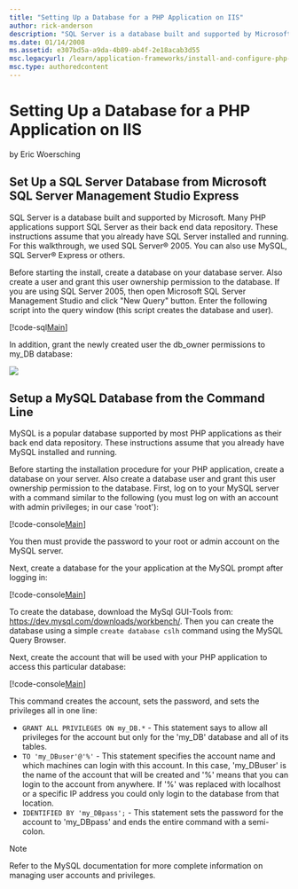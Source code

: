 ```yaml
---
title: "Setting Up a Database for a PHP Application on IIS"
author: rick-anderson
description: "SQL Server is a database built and supported by Microsoft. Many PHP applications support SQL Server as their back end data repository. These instructions ass..."
ms.date: 01/14/2008
ms.assetid: e307bd5a-a9da-4b89-ab4f-2e18acab3d55
msc.legacyurl: /learn/application-frameworks/install-and-configure-php-on-iis/setting-up-a-database-for-a-php-application-on-iis
msc.type: authoredcontent
---
```

# Setting Up a Database for a PHP Application on IIS

by Eric Woersching

## Set Up a SQL Server Database from Microsoft SQL Server Management Studio Express

SQL Server is a database built and supported by Microsoft. Many PHP applications support SQL Server as their back end data repository. These instructions assume that you already have SQL Server installed and running. For this walkthrough, we used SQL Server® 2005. You can also use MySQL, SQL Server® Express or others.

Before starting the install, create a database on your database server. Also create a user and grant this user ownership permission to the database. If you are using SQL Server 2005, then open Microsoft SQL Server Management Studio and click "New Query" button. Enter the following script into the query window (this script creates the database and user).

[!code-sql[Main](setting-up-a-database-for-a-php-application-on-iis/samples/sample1.sql)]

In addition, grant the newly created user the db\_owner permissions to my\_DB database:

[![](setting-up-a-database-for-a-php-application-on-iis/_static/image3.jpg)](setting-up-a-database-for-a-php-application-on-iis/_static/image1.jpg)

## Setup a MySQL Database from the Command Line

MySQL is a popular database supported by most PHP applications as their back end data repository. These instructions assume that you already have MySQL installed and running.

Before starting the installation procedure for your PHP application, create a database on your server. Also create a database user and grant this user ownership permission to the database. First, log on to your MySQL server with a command similar to the following (you must log on with an account with admin privileges; in our case 'root'):

[!code-console[Main](setting-up-a-database-for-a-php-application-on-iis/samples/sample2.cmd)]

You then must provide the password to your root or admin account on the MySQL server.

Next, create a database for the your application at the MySQL prompt after logging in:

[!code-console[Main](setting-up-a-database-for-a-php-application-on-iis/samples/sample3.cmd)]

To create the database, download the MySql GUI-Tools from: <https://dev.mysql.com/downloads/workbench/>. Then you can create the database using a simple `create database cslh` command using the MySQL Query Browser.

Next, create the account that will be used with your PHP application to access this particular database:

[!code-console[Main](setting-up-a-database-for-a-php-application-on-iis/samples/sample4.cmd)]

This command creates the account, sets the password, and sets the privileges all in one line:

- `GRANT ALL PRIVILEGES ON my_DB.*` - This statement says to allow all privileges for the account but only for the 'my\_DB' database and all of its tables.
- `TO 'my_DBuser'@'%'` - This statement specifies the account name and which machines can login with this account. In this case, 'my\_DBuser' is the name of the account that will be created and '%' means that you can login to the account from anywhere. If '%' was replaced with localhost or a specific IP address you could only login to the database from that location.
- `IDENTIFIED BY 'my_DBpass';` - This statement sets the password for the account to 'my\_DBpass' and ends the entire command with a semi-colon.

> [!NOTE]
> Refer to the MySQL documentation for more complete information on managing user accounts and privileges.
